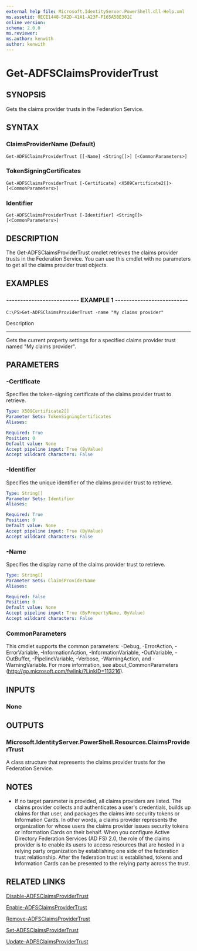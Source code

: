 ```yaml
---
external help file: Microsoft.IdentityServer.PowerShell.dll-Help.xml
ms.assetid: 0ECE1448-5A2D-41A1-A23F-F165A5BE301C
online version: 
schema: 2.0.0
ms.reviewer:
ms.author: kenwith
author: kenwith
---
```


# Get-ADFSClaimsProviderTrust

## SYNOPSIS
Gets the claims provider trusts in the Federation Service.

## SYNTAX

### ClaimsProviderName (Default)
```
Get-ADFSClaimsProviderTrust [[-Name] <String[]>] [<CommonParameters>]
```

### TokenSigningCertificates
```
Get-ADFSClaimsProviderTrust [-Certificate] <X509Certificate2[]> [<CommonParameters>]
```

### Identifier
```
Get-ADFSClaimsProviderTrust [-Identifier] <String[]> [<CommonParameters>]
```

## DESCRIPTION
The Get-ADFSClaimsProviderTrust cmdlet retrieves the claims provider trusts in the Federation Service.
You can use this cmdlet with no parameters to get all the claims provider trust objects.

## EXAMPLES

### -------------------------- EXAMPLE 1 --------------------------
```
C:\PS>Get-ADFSClaimsProviderTrust -name "My claims provider"
```

Description

-----------

Gets the current property settings for a specified claims provider trust named "My claims provider".

## PARAMETERS

### -Certificate
Specifies the token-signing certificate of the claims provider trust to retrieve.

```yaml
Type: X509Certificate2[]
Parameter Sets: TokenSigningCertificates
Aliases: 

Required: True
Position: 0
Default value: None
Accept pipeline input: True (ByValue)
Accept wildcard characters: False
```

### -Identifier
Specifies the unique identifier of the claims provider trust to retrieve.

```yaml
Type: String[]
Parameter Sets: Identifier
Aliases: 

Required: True
Position: 0
Default value: None
Accept pipeline input: True (ByValue)
Accept wildcard characters: False
```

### -Name
Specifies the display name of the claims provider trust to retrieve.

```yaml
Type: String[]
Parameter Sets: ClaimsProviderName
Aliases: 

Required: False
Position: 0
Default value: None
Accept pipeline input: True (ByPropertyName, ByValue)
Accept wildcard characters: False
```

### CommonParameters
This cmdlet supports the common parameters: -Debug, -ErrorAction, -ErrorVariable, -InformationAction, -InformationVariable, -OutVariable, -OutBuffer, -PipelineVariable, -Verbose, -WarningAction, and -WarningVariable. For more information, see about_CommonParameters (http://go.microsoft.com/fwlink/?LinkID=113216).

## INPUTS

### None

## OUTPUTS

### Microsoft.IdentityServer.PowerShell.Resources.ClaimsProviderTrust
A class structure that represents the claims provider trusts for the Federation Service.

## NOTES
* If no target parameter is provided, all claims providers are listed. The claims provider collects and authenticates a user's credentials, builds up claims for that user, and packages the claims into security tokens or Information Cards. In other words, a claims provider represents the organization for whose users the claims provider issues security tokens or Information Cards on their behalf. When you configure Active Directory Federation Services (AD FS) 2.0, the role of the claims provider is to enable its users to access resources that are hosted in a relying party organization by establishing one side of the federation trust relationship. After the federation trust is established, tokens and Information Cards can be presented to the relying party across the trust.

## RELATED LINKS

[Disable-ADFSClaimsProviderTrust](./Disable-ADFSClaimsProviderTrust.md)

[Enable-ADFSClaimsProviderTrust](./Enable-ADFSClaimsProviderTrust.md)

[Remove-ADFSClaimsProviderTrust](./Remove-ADFSClaimsProviderTrust.md)

[Set-ADFSClaimsProviderTrust](./Set-ADFSClaimsProviderTrust.md)

[Update-ADFSClaimsProviderTrust](./Update-ADFSClaimsProviderTrust.md)

